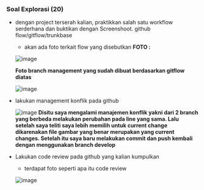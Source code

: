 ### Soal **Explorasi (20)**

- dengan project terserah kalian, praktikkan salah satu workflow serderhana dan buktikan dengan Screenshoot. github flow/gitflow/trunkbase
    - akan ada foto terkait flow yang disebutkan
    **FOTO :**

    ![image](./Screenshots/Hasil_Soal-Eksplorasi(Gitflow).png)

    **Foto branch management yang sudah dibuat berdasarkan gitflow diatas**

    ![image](./Screenshots/Hasil_Soal-Eksplorasi(Bukti-Gitflow-Branch-yang-Sudah-Dibuat).png)

- lakukan management konflik pada github

    ![image](./Screenshots/Hasil_Soal-Eksplorasi(Manajemen-Konflik).png)
    **Disitu saya mengalami manajemen konflik yakni dari 2 branch yang berbeda melakukan perubahan pada line yang sama. Lalu setelah saya teliti saya lebih memilih untuk current change dikarenakan file gambar yang benar merupakan yang current changes. Setelah itu saya baru melakukan commit dan push kembali dengan menggunakan branch develop**

- Lakukan code review pada github yang kalian kumpulkan
    - terdapat foto seperti apa itu code review

    ![image](./Screenshots/Hasil_Soal-Eksplorasi(Code-Review).png)